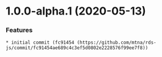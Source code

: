 # 1.0.0-alpha.1 (2020-05-13)

### Features

    * initial commit (fc91454 (https://github.com/mtna/rds-js/commit/fc91454ae689c4c3ef5d0802e2228576f99ee7f8))